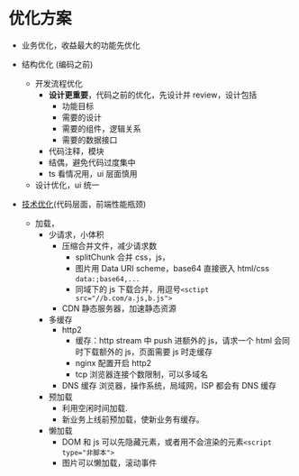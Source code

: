 # 优化方案

- 业务优化，收益最大的功能先优化
- 结构优化 (编码之前)

  - 开发流程优化
    - **设计更重要**，代码之前的优化，先设计并 review，设计包括
      - 功能目标
      - 需要的设计
      - 需要的组件，逻辑关系
      - 需要的数据接口
    - 代码注释，模块
    - 结偶，避免代码过度集中
    - ts 看情况用，ui 层面慎用
  - 设计优化，ui 统一

- [技术优化](/frontend/%E4%BC%98%E5%8C%96.html)(代码层面，前端性能瓶颈)
  - 加载，
    - 少请求，小体积
      - 压缩合并文件，减少请求数
        - splitChunk 合并 css，js，
        - 图片用 Data URI scheme，base64 直接嵌入 html/css `data:;base64,...`
        - 同域下的 js 下载合并，用逗号`<sctipt src="//b.com/a.js,b.js">`
      - CDN 静态服务器，加速静态资源
    - 多缓存
      - http2
        - 缓存：http stream 中 push 进额外的 js，请求一个 html 会同时下载额外的 js，页面需要 js 时走缓存
        - nginx 配置开启 http2
        - tcp 浏览器连接个数限制，可以多域名
      - DNS 缓存
        浏览器，操作系统，局域网，ISP 都会有 DNS 缓存
    - 预加载
      - 利用空闲时间加载.
      - 新业务上线前预加载，使新业务有缓存。
    - 懒加载
      - DOM 和 js 可以先隐藏元素，或者用不会渲染的元素`<script type="非脚本">`
      - 图片可以懒加载，滚动事件
